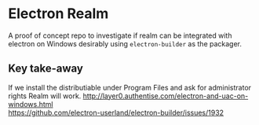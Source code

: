 # Electron Realm 
A proof of concept repo to investigate if realm can be integrated with electron on Windows desirably using `electron-builder` as the packager.

## Key take-away
If we install the distributiable under Program Files and ask for administrator rights Realm will work.
http://layer0.authentise.com/electron-and-uac-on-windows.html  
https://github.com/electron-userland/electron-builder/issues/1932
